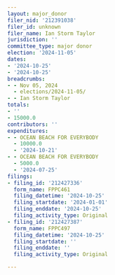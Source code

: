 ```yaml
---
layout: major_donor
filer_nid: '212391038'
filer_id: unknown
filer_name: Ian Storm Taylor
jurisdiction: ''
committee_type: major donor
election: '2024-11-05'
dates:
- '2024-10-25'
- '2024-10-25'
breadcrumbs:
- - Nov 05, 2024
  - elections/2024-11-05/
- - Ian Storm Taylor
totals:
- ''
- 15000.0
contributors: ''
expenditures:
- - OCEAN BEACH FOR EVERYBODY
  - 10000.0
  - '2024-10-21'
- - OCEAN BEACH FOR EVERYBODY
  - 5000.0
  - '2024-07-25'
filings:
- filing_id: '212427336'
  form_name: FPPC461
  filing_datetime: '2024-10-25'
  filing_startdate: '2024-01-01'
  filing_enddate: '2024-10-25'
  filing_activity_type: Original
- filing_id: '212427387'
  form_name: FPPC497
  filing_datetime: '2024-10-25'
  filing_startdate: ''
  filing_enddate: ''
  filing_activity_type: Original

---
```


